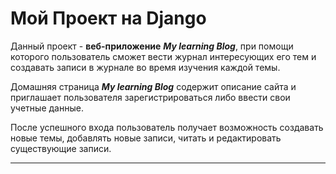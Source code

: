 # Мой Проект на Django

Данный проект - **веб-приложение** ***My learning Blog***, при помощи которого пользователь сможет вести журнал интересующих его тем и создавать записи в журнале во время изучения каждой темы.

Домашняя страница  ***My learning Blog*** содержит описание сайта и приглашает пользователя зарегистрироваться либо ввести свои учетные данные.

После успешного входа пользователь получает возможность создавать новые темы, добавлять новые записи, читать и редактировать существующие записи.

-----------------------